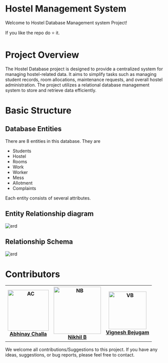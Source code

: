 # Hostel Management System
 Welcome to Hostel Database Management system Project!
 
 If you like the repo do ⭐ it.
# Project Overview
 The Hostel Database project is designed to provide a centralized system for managing hostel-related data. It aims to simplify tasks such as managing student records, room allocations, maintenance requests, and overall hostel administration. The project utilizes a relational database management system to store and retrieve data efficiently.

# Basic Structure
## Database Entities
 There are 8 entities in this database. They are
 - Students
 - Hostel
 - Rooms
 - Work
 - Worker
 - Mess
 - Allotment
 - Complaints

 Each entity consists of several attributes.

## Entity Relationship diagram
<img src="https://github.com/Abhinay-c/Hostel_management_system/assets/95285514/6b510608-0300-49d0-97b1-41b8c787ad74" alt="erd">

## Relationship Schema
<img src="https://github.com/Abhinay-c/Hostel_management_system/assets/95285514/8d4bf36b-3e60-421f-bccd-c996a2fe7192" alt="erd">


# Contributors
<table>
    <tr>
        <th>
            <img src="https://github.com/Abhinay-c/Hostel_management_system/assets/95285514/8353f1d8-717b-4562-917a-ca9e511ac568" alt="AC" width = 130px>
            <br>
            <a href="https://github.com/Abhinay-c">Abhinay Challa</a>
        </th>
        <th>
            <img src="https://github.com/Abhinay-c/Hostel_management_system/assets/95285514/a90450f9-8765-481d-b45d-2650739b4d15" alt="NB" width = 150px>
            <br>
            <a href="https://github.com/Nikhil-0088">Nikhil B</a>
        </th>
        <th>
            <img src="https://github.com/Abhinay-c/Hostel_management_system/assets/95285514/0f6af3b6-4e6f-47b6-b6bb-db1bd6fb3a29" alt="VB" width = 120px>
            <br>
            <a href="https://github.com/Vignesh0317">Vignesh Bejugam</a>
        </th>
    </tr>
</table>

We welcome all contributions/Suggestions to this project. If you have any ideas, suggestions, or bug reports, please feel free to contact.
